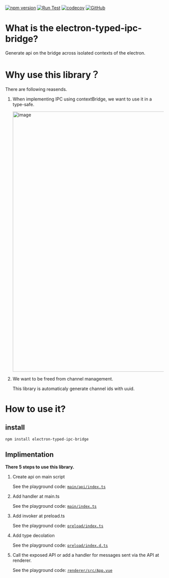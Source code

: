 [![npm version](https://badge.fury.io/js/electron-typed-ipc-bridge.svg)](https://badge.fury.io/js/electron-typed-ipc-bridge)
[![Run Test](https://github.com/mato533/electron-typed-ipc-bridge/actions/workflows/test.yml/badge.svg)](https://github.com/mato533/electron-typed-ipc-bridge/actions/workflows/test.yml)
[![codecov](https://codecov.io/gh/mato533/electron-typed-ipc-bridge/graph/badge.svg?token=T4ICAR3SCF)](https://codecov.io/gh/mato533/electron-typed-ipc-bridge)
[![GitHub](https://img.shields.io/github/license/mato533/rollup-plugin-gas)](https://github.com/mato533/rollup-plugin-gas/blob/main/LICENSE)

# What is the electron-typed-ipc-bridge?

Generate api on the bridge across isolated contexts of the electron.

# Why use this library？

There are following reasends.

1. When implementing IPC using contextBridge, we want to use it in a type-safe.

   <img width="824" alt="image" src="https://github.com/user-attachments/assets/cbe58812-bda6-4294-bb28-911f549c6a3e">

1. We want to be freed from channel management.

   This library is automaticaly generate channel ids with uuid.

# How to use it?

## install

```
npm install electron-typed-ipc-bridge
```

## Implimentation

**There 5 steps to use this library.**

1. Create api on main script

   See the playground code: [`main/api/index.ts`](playground/src/main/api/index.ts)

1. Add handler at main.ts

   See the playground code: [`main/index.ts`](playground/src/main/index.ts)

1. Add invoker at preload.ts

   See the playground code: [`preload/index.ts`](playground/src/preload/index.ts)

1. Add type decolation

   See the playground code: [`preload/index.d.ts`](playground/src/preload/index.ts)

1. Call the exposed API or add a handler for messages sent via the API at renderer.

   See the playground code: [`renderer/src/App.vue`](playground/src/renderer/src/App.vue)
